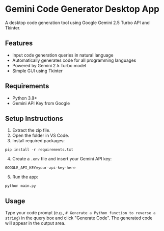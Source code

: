 # Gemini Code Generator Desktop App

A desktop code generation tool using Google Gemini 2.5 Turbo API and Tkinter.

## Features

- Input code generation queries in natural language
- Automatically generates code for all programming languages
- Powered by Gemini 2.5 Turbo model
- Simple GUI using Tkinter

## Requirements

- Python 3.8+
- Gemini API Key from Google

## Setup Instructions

1. Extract the zip file.
2. Open the folder in VS Code.
3. Install required packages:

```
pip install -r requirements.txt
```

4. Create a `.env` file and insert your Gemini API key:

```
GOOGLE_API_KEY=your-api-key-here
```

5. Run the app:

```
python main.py
```

## Usage

Type your code prompt (e.g., `# Generate a Python function to reverse a string`) in the query box and click "Generate Code". The generated code will appear in the output area.